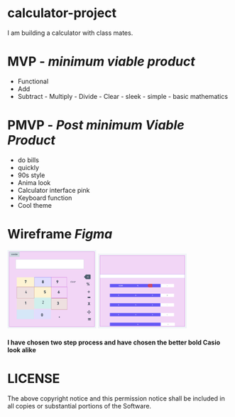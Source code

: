 # calculator-project
I am building a calculator with class mates.

# MVP - *minimum viable product*
  
  - Functional
   - Add
   - Subtract
    - Multiply
    - Divide
    - Clear
    - sleek
    - simple
    - basic mathematics


# PMVP - *Post minimum Viable Product*

- do bills
- quickly
- 90s style
- Anima look
- Calculator interface pink
-  Keyboard function
-  Cool theme

# Wireframe *Figma*

<img src="calculator1.png" alt="WireFrame" style="width:200px;"/>
<img src="calculator.png" alt="WireFrame" style="width:200px;"/>

####  I have chosen two step process and have chosen the better bold  Casio look alike

<!-- 
  # h1

  ## h2

  ### h3

  #### h4

  ##### h5 -->


<!-- **This is Bold Text**
*This is Italic Text*
>this is a block quote
- item 1
- item 2

1. item
2. item

`const dog = 'jake'`
``` const dog = 'jake'
___


  
  MIT License -->



# LICENSE



The above copyright notice and this permission notice shall be included in all
copies or substantial portions of the Software.
